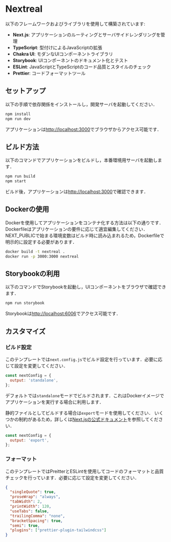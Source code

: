 
# Nextreal

以下のフレームワークおよびライブラリを使用して構築されています:

- **Next.js**: アプリケーションのルーティングとサーバサイドレンダリングを管理
- **TypeScript**: 型付けによるJavaScriptの拡張
- **Chakra UI**: モダンなUIコンポーネントライブラリ
- **Storybook**: UIコンポーネントのドキュメント化とテスト
- **ESLint**: JavaScriptとTypeScriptのコード品質とスタイルのチェック
- **Prettier**: コードフォーマットツール

## セットアップ

以下の手順で依存関係をインストールし，開発サーバを起動してください．

```bash
npm install
npm run dev
```

アプリケーションは[http://localhost:3000](http://localhost:3000)でブラウザからアクセス可能です．

## ビルド方法

以下のコマンドでアプリケーションをビルドし，本番環境用サーバを起動します．

```bash
npm run build
npm start
```

ビルド後，アプリケーションは[http://localhost:3000](http://localhost:3000)で確認できます．

## Dockerの使用

Dockerを使用してアプリケーションをコンテナ化する方法は以下の通りです．Dockerfileはアプリケーションの要件に応じて適宜編集してください．NEXT_PUBLICで始まる環境変数はビルド時に読み込まれるため，Dockerfileで明示的に設定する必要があります．

```bash
docker build -t nextreal .
docker run -p 3000:3000 nextreal
```

## Storybookの利用

以下のコマンドでStorybookを起動し，UIコンポーネントをブラウザで確認できます．

```bash
npm run storybook
```

Storybookは[http://localhost:6006](http://localhost:6006)でアクセス可能です．

## カスタマイズ

### ビルド設定

このテンプレートでは`next.config.js`でビルド設定を行っています．必要に応じて設定を変更してください．

```javascript
const nextConfig = {
  output: 'standalone',
};
```

デフォルトでは`standalone`モードでビルドされます．これはDockerイメージでアプリケーションを実行する場合に利用します．

静的ファイルとしてビルドする場合は`export`モードを使用してください．
いくつかの制約があるため，詳しくは[Next.jsの公式ドキュメント](https://nextjs.org/docs/app/building-your-application/deploying/static-exports)を参照してください．

```javascript
const nextConfig = {
  output: 'export',
};
```

### フォーマット

このテンプレートではPreitterとESLintを使用してコードのフォーマットと品質チェックを行っています．必要に応じて設定を変更してください．

```json
{
  "singleQuote": true,
  "proseWrap": "always",
  "tabWidth": 2,
  "printWidth": 120,
  "useTabs": false,
  "trailingComma": "none",
  "bracketSpacing": true,
  "semi": true,
  "plugins": ["prettier-plugin-tailwindcss"]
}
```